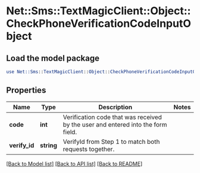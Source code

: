 # Net::Sms::TextMagicClient::Object::CheckPhoneVerificationCodeInputObject

## Load the model package
```perl
use Net::Sms::TextMagicClient::Object::CheckPhoneVerificationCodeInputObject;
```

## Properties
Name | Type | Description | Notes
------------ | ------------- | ------------- | -------------
**code** | **int** | Verification code that was received by the user and entered into the form field. | 
**verify_id** | **string** | VerifyId from Step 1 to match both requests together. | 

[[Back to Model list]](../README.md#documentation-for-models) [[Back to API list]](../README.md#documentation-for-api-endpoints) [[Back to README]](../README.md)


